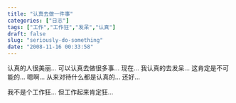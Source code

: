 ```yaml
---
title: "认真去做一件事"
categories: ["日志"]
tags: ["工作","工作狂","发呆","认真"]
draft: false
slug: "seriously-do-something"
date: "2008-11-16 00:33:58"
---
```


认真的人很美丽...
可以认真去做很多事...
现在...
我认真的去发呆... 这肯定是不可能的...
嗯啊...
从来对待什么都是认真的...
还好...
 
我不是个工作狂...
但工作起来肯定狂...

